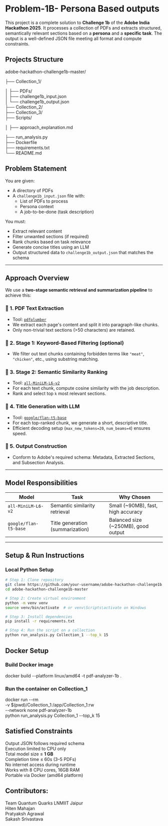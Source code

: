 # Problem-1B- Persona Based outputs 
This project is a complete solution to **Challenge 1b** of the **Adobe India Hackathon 2025**. It processes a collection of PDFs and extracts structured, semantically relevant sections based on a **persona** and a **specific task**. The output is a well-defined JSON file meeting all format and compute constraints.

## Projects Structure
adobe-hackathon-challenge1b-master/

├── Collection_1/

│   ├── PDFs/                         
│   ├── challenge1b_input.json       
│   └── challenge1b_output.json      
├── Collection_2/                    
├── Collection_3/                    
├── Scripts/

│   ├── approach_explanation.md 
     
├── run_analysis.py                 
├── Dockerfile                       
├── requirements.txt                  
└── README.md                        


##  Problem Statement

You are given:
- A directory of PDFs
- A `challenge1b_input.json` file with:
  - List of PDFs to process
  - Persona context
  - A job-to-be-done (task description)

You must:
- Extract relevant content
- Filter unwanted sections (if required)
- Rank chunks based on task relevance
- Generate concise titles using an LLM
- Output structured data to `challenge1b_output.json` that matches the schema

---

##  Approach Overview

We use a **two-stage semantic retrieval and summarization pipeline** to achieve this:

### 🔹 1. **PDF Text Extraction**
- Tool: [`pdfplumber`](https://github.com/jsvine/pdfplumber)
- We extract each page's content and split it into paragraph-like chunks.
- Only non-trivial text sections (>50 characters) are retained.

### 🔹 2. **Stage 1: Keyword-Based Filtering (optional)**
-  We filter out text chunks containing forbidden terms like `"meat"`, `"chicken"`, etc., using substring matching.

### 🔹 3. **Stage 2: Semantic Similarity Ranking**
- Tool: [`all-MiniLM-L6-v2`](https://huggingface.co/sentence-transformers/all-MiniLM-L6-v2)
- For each text chunk, compute cosine similarity with the job description.
- Rank and select top `k` most relevant sections.

### 🔹 4. **Title Generation with LLM**
- Tool: [`google/flan-t5-base`](https://huggingface.co/google/flan-t5-base)
- For each top-ranked chunk, we generate a short, descriptive title.
- Efficient decoding setup (`max_new_tokens=20`, `num_beams=4`) ensures speed.

### 🔹 5. **Output Construction**
- Conform to Adobe's required schema: Metadata, Extracted Sections, and Subsection Analysis.

---

##  Model Responsibilities

| Model                  | Task                                | Why Chosen                           |
|------------------------|-------------------------------------|--------------------------------------|
| `all-MiniLM-L6-v2`     | Semantic similarity retrieval       | Small (~90MB), fast, high accuracy   |
| `google/flan-t5-base`  | Title generation (summarization)    | Balanced size (~250MB), good output  |

---

## Setup & Run Instructions

### Local Python Setup

```bash
# Step 1: Clone repository
git clone https://github.com/your-username/adobe-hackathon-challenge1b.git
cd adobe-hackathon-challenge1b-master

# Step 2: Create virtual environment
python -m venv venv
source venv/bin/activate  # or venv\Scripts\activate on Windows

# Step 3: Install dependencies
pip install -r requirements.txt

# Step 4: Run the script on a collection
python run_analysis.py Collection_1 --top_k 15

```
## Docker Setup
### Build Docker image
docker build --platform linux/amd64 -t pdf-analyzer-1b .

### Run the container on Collection_1
docker run --rm \
-v $(pwd)/Collection_1:/app/Collection_1:rw \
--network none pdf-analyzer-1b \
python run_analysis.py Collection_1 --top_k 15



## Satisfied Constraints

 Output JSON follows required schema  
 Execution limited to CPU only       
 Total model size ≤ **1 GB**        
 Completion time ≤ 60s (3–5 PDFs)    
 No internet access during runtime    
 Works with 8 CPU cores, 16GB RAM     
 Portable via Docker (amd64 platform) 

## Contributors: 
Team Quantum Quarks LNMIIT Jaipur <br>
Hiten Mahajan <br> 
Pratyaksh Agrawal <br>
Sakash Srivastava <br>
